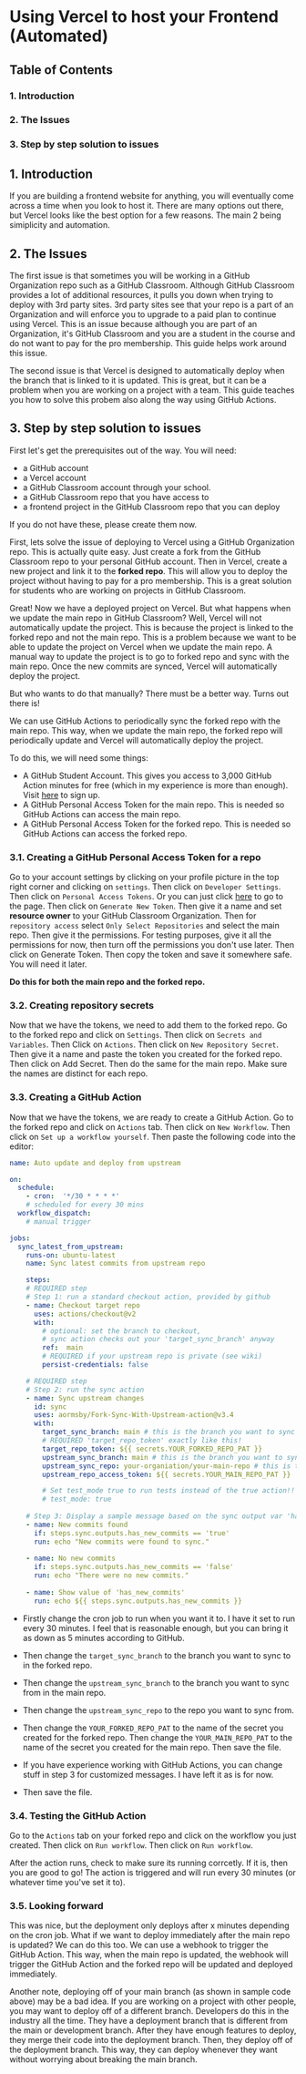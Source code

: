 # Using Vercel to host your Frontend (Automated)

## Table of Contents
### 1. Introduction
### 2. The Issues
### 3. Step by step solution to issues

## 1. Introduction

If you are building a frontend website for anything, you will eventually come across a time when you look to host it. There are many options out there, but Vercel looks like the best option for a few reasons. The main 2 being simiplicity and automation.

## 2. The Issues
The first issue is that sometimes you will be working in a GitHub Organization repo such as a GitHub Classroom. Although GitHub Classroom provides a lot of additional resources, it pulls you down when trying to deploy with 3rd party sites. 3rd party sites see that your repo is a part of an Organization and will enforce you to upgrade to a paid plan to continue using Vercel. This is an issue because although you are part of an Organization, it's GitHub Classroom and you are a student in the course and do not want to pay for the pro membership. This guide helps work around this issue.

The second issue is that Vercel is designed to automatically deploy when the branch that is linked to it is updated. This is great, but it can be a problem when you are working on a project with a team. This guide teaches you how to solve this probem also along the way using GitHub Actions.

## 3. Step by step solution to issues
First let's get the prerequisites out of the way. You will need:

- a GitHub account
- a Vercel account
- a GitHub Classroom account through your school. 
- a GitHub Classroom repo that you have access to
- a frontend project in the GitHub Classroom repo that you can deploy

If you do not have these, please create them now. 

First, lets solve the issue of deploying to Vercel using a GitHub Organization repo. This is actually quite easy. Just create a fork from the GitHub Classroom repo to your personal GitHub account. Then in Vercel, create a new project and link it to the **forked repo**. This will allow you to deploy the project without having to pay for a pro membership. This is a great solution for students who are working on projects in GitHub Classroom.

Great! Now we have a deployed project on Vercel. But what happens when we update the main repo in GitHub Classroom? Well, Vercel will not automatically update the project. This is because the project is linked to the forked repo and not the main repo. This is a problem because we want to be able to update the project on Vercel when we update the main repo. A manual way to update the project is to go to forked repo and sync with the main repo. Once the new commits are synced, Vercel will automatically deploy the project.

But who wants to do that manually? There must be a better way. Turns out there is!

We can use GitHub Actions to periodically sync the forked repo with the main repo. This way, when we update the main repo, the forked repo will periodically update and Vercel will automatically deploy the project.

To do this, we will need some things:
- A GitHub Student Account. This gives you access to 3,000 GitHub Action minutes for free (which in my experience is more than enough). Visit [here](https://education.github.com/pack) to sign up.
- A GitHub Personal Access Token for the main repo. This is needed so GitHub Actions can access the main repo.
- A GitHub Personal Access Token for the forked repo. This is needed so GitHub Actions can access the forked repo.

### 3.1. Creating a GitHub Personal Access Token for a repo
Go to your account settings by clicking on your profile picture in the top right corner and clicking on `settings`. Then click on `Developer Settings`. Then click on `Personal Access Tokens`. Or you can just click [here](https://github.com/settings/tokens?type=beta) to go to the page. Then click on `Generate New Token`. Then give it a name and set **resource owner** to your GitHub Classroom Organization. Then for `repository access` select `Only Select Repositories` and select the main repo. Then give it the permissions. For testing purposes, give it all the permissions for now, then turn off the permissions you don't use later. Then click on Generate Token. Then copy the token and save it somewhere safe. You will need it later.

**Do this for both the main repo and the forked repo.**

### 3.2. Creating repository secrets
Now that we have the tokens, we need to add them to the forked repo. Go to the forked repo and click on `Settings`. Then click on `Secrets and Variables`. Then Click on `Actions`. Then click on `New Repository Secret`. Then give it a name and paste the token you created for the forked repo. Then click on Add Secret. Then do the same for the main repo. Make sure the names are distinct for each repo.

### 3.3. Creating a GitHub Action
Now that we have the tokens, we are ready to create a GitHub Action. Go to the forked repo and click on `Actions` tab. Then click on `New Workflow`. Then click on `Set up a workflow yourself`. Then paste the following code into the editor:

```yaml
name: Auto update and deploy from upstream

on:
  schedule:
    - cron:  '*/30 * * * *'
    # scheduled for every 30 mins
  workflow_dispatch:
    # manual trigger

jobs:
  sync_latest_from_upstream:
    runs-on: ubuntu-latest
    name: Sync latest commits from upstream repo

    steps:
    # REQUIRED step
    # Step 1: run a standard checkout action, provided by github
    - name: Checkout target repo
      uses: actions/checkout@v2
      with:
        # optional: set the branch to checkout,
        # sync action checks out your 'target_sync_branch' anyway
        ref:  main
        # REQUIRED if your upstream repo is private (see wiki)
        persist-credentials: false

    # REQUIRED step
    # Step 2: run the sync action
    - name: Sync upstream changes
      id: sync
      uses: aormsby/Fork-Sync-With-Upstream-action@v3.4
      with:
        target_sync_branch: main # this is the branch you want to sync to in forked repo
        # REQUIRED 'target_repo_token' exactly like this!
        target_repo_token: ${{ secrets.YOUR_FORKED_REPO_PAT }}
        upstream_sync_branch: main # this is the branch you want to sync FROM in upstream repo
        upstream_sync_repo: your-organiation/your-main-repo # this is the repo you want to sync FROM
        upstream_repo_access_token: ${{ secrets.YOUR_MAIN_REPO_PAT }}

        # Set test_mode true to run tests instead of the true action!!
        # test_mode: true
      
    # Step 3: Display a sample message based on the sync output var 'has_new_commits'
    - name: New commits found
      if: steps.sync.outputs.has_new_commits == 'true'
      run: echo "New commits were found to sync."
    
    - name: No new commits
      if: steps.sync.outputs.has_new_commits == 'false'
      run: echo "There were no new commits."
      
    - name: Show value of 'has_new_commits'
      run: echo ${{ steps.sync.outputs.has_new_commits }}
```

- Firstly change the cron job to run when you want it to. I have it set to run every 30 minutes. I feel that is reasonable enough, but you can bring it as down as 5 minutes according to GitHub. 

- Then change the `target_sync_branch` to the branch you want to sync to in the forked repo. 

- Then change the `upstream_sync_branch` to the branch you want to sync from in the main repo.

- Then change the `upstream_sync_repo` to the repo you want to sync from.

- Then change the `YOUR_FORKED_REPO_PAT` to the name of the secret you created for the forked repo. Then change the `YOUR_MAIN_REPO_PAT` to the name of the secret you created for the main repo. Then save the file.

- If you have experience working with GitHub Actions, you can change stuff in step 3 for customized messages. I have left it as is for now.

- Then save the file.

### 3.4. Testing the GitHub Action
Go to the `Actions` tab on your forked repo and click on the workflow you just created. Then click on `Run workflow`. Then click on `Run workflow`.

After the action runs, check to make sure its running corrcetly. If it is, then you are good to go! The action is triggered and will run every 30 minutes (or whatever time you've set it to).

### 3.5. Looking forward
This was nice, but the deployment only deploys after x minutes depending on the cron job. What if we want to deploy immediately after the main repo is updated? We can do this too. We can use a webhook to trigger the GitHub Action. This way, when the main repo is updated, the webhook will trigger the GitHub Action and the forked repo will be updated and deployed immediately.

Another note, deploying off of your main branch (as shown in sample code above) may be a bad idea. If you are working on a project with other people, you may want to deploy off of a different branch. Developers do this in the industry all the time. They have a deployment branch that is different from the main or development branch. After they have enough features to deploy, they merge their code into the deployment branch. Then, they deploy off of the deployment branch. This way, they can deploy whenever they want without worrying about breaking the main branch.
